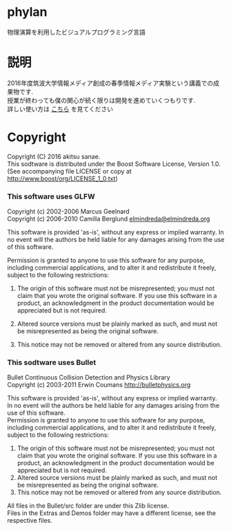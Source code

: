 # phylan
物理演算を利用したビジュアルプログラミング言語

# 説明
2016年度筑波大学情報メディア創成の春季情報メディア実験という講義での成果物です.  
授業が終わっても僕の関心が続く限りは開発を進めていくつもりです.  
詳しい使い方は [こちら](document/index.md) を見てください

# Copyright
Copyright (C) 2016 akitsu sanae.  
This sodtware is distributed under the Boost Software License, Version 1.0. 
(See accompanying file LICENSE or copy at http://www.boost/org/LICENSE_1_0.txt)  


### This software uses GLFW  
Copyright (c) 2002-2006 Marcus Geelnard  
Copyright (c) 2006-2010 Camilla Berglund <elmindreda@elmindreda.org>  
  
This software is provided 'as-is', without any express or implied
warranty. In no event will the authors be held liable for any damages
arising from the use of this software.  
  
Permission is granted to anyone to use this software for any purpose,
including commercial applications, and to alter it and redistribute it
freely, subject to the following restrictions:  
  
1. The origin of this software must not be misrepresented; you must not
   claim that you wrote the original software. If you use this software
   in a product, an acknowledgment in the product documentation would
   be appreciated but is not required.  
  
2. Altered source versions must be plainly marked as such, and must not
   be misrepresented as being the original software.  
  
3. This notice may not be removed or altered from any source
   distribution.  


### This sodtware uses Bullet
Bullet Continuous Collision Detection and Physics Library  
Copyright (c) 2003-2011 Erwin Coumans  http://bulletphysics.org  
  
This software is provided 'as-is', without any express or implied warranty.  
In no event will the authors be held liable for any damages arising from the use of this software.  
Permission is granted to anyone to use this software for any purpose,  
including commercial applications, and to alter it and redistribute it freely,  
subject to the following restrictions:  
  
1. The origin of this software must not be misrepresented; you must not claim that you wrote the original software. If you use this software in a product, an acknowledgment in the product documentation would be appreciated but is not required.  
2. Altered source versions must be plainly marked as such, and must not be misrepresented as being the original software.  
3. This notice may not be removed or altered from any source distribution.  
  
All files in the Bullet/src folder are under this Zlib license.  
Files in the Extras and Demos folder may have a different license, see the respective files.  

